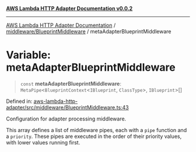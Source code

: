 [**AWS Lambda HTTP Adapter Documentation v0.0.2**](../../../README.md)

***

[AWS Lambda HTTP Adapter Documentation](../../../modules.md) / [middleware/BlueprintMiddleware](../README.md) / metaAdapterBlueprintMiddleware

# Variable: metaAdapterBlueprintMiddleware

> `const` **metaAdapterBlueprintMiddleware**: `MetaPipe`\<`BlueprintContext`\<`IBlueprint`, `ClassType`\>, `IBlueprint`\>[]

Defined in: [aws-lambda-http-adapter/src/middleware/BlueprintMiddleware.ts:43](https://github.com/stonemjs/aws-lambda-http-adapter/blob/2fb8e4d048853c60484edbc94c3249aefb421def/src/middleware/BlueprintMiddleware.ts#L43)

Configuration for adapter processing middleware.

This array defines a list of middleware pipes, each with a `pipe` function and a `priority`.
These pipes are executed in the order of their priority values, with lower values running first.
